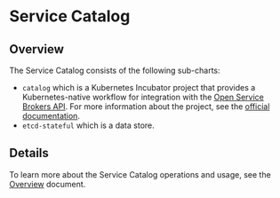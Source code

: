 # Service Catalog

## Overview

The Service Catalog consists of the following sub-charts:

- `catalog` which is a Kubernetes Incubator project that provides a Kubernetes-native workflow for integration with the [Open Service Brokers API](https://www.openservicebrokerapi.org/). For more information about the project, see the [official documentation](https://github.com/kubernetes-incubator/service-catalog).
- `etcd-stateful` which is a data store.

## Details

To learn more about the Service Catalog operations and usage, see the [Overview](https://github.com/kyma-project/kyma/blob/master/docs/service-catalog/docs/01-01-service-catalog.md) document.
